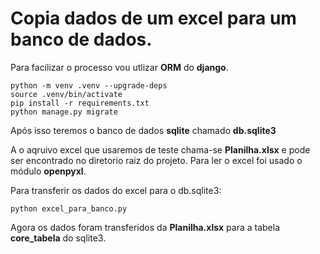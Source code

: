 # Copia dados de um excel para um banco de dados.

Para facilizar o processo vou utlizar **ORM** do **django**.

```console
python -m venv .venv --upgrade-deps
source .venv/bin/activate
pip install -r requirements.txt
python manage.py migrate
```

Após isso teremos o banco de dados **sqlite** chamado **db.sqlite3**

A o aqruivo excel que usaremos de teste chama-se **Planilha.xlsx** e pode ser encontrado no diretorio raiz do projeto. Para ler o excel foi usado o módulo
**openpyxl**.

Para transferir os dados do excel para o db.sqlite3:

```console
python excel_para_banco.py
```

Agora os dados foram transferidos da **Planilha.xlsx** para a tabela **core_tabela** do sqlite3.